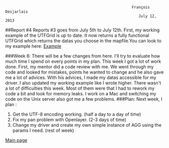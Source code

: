                                                                                                                             
                                                            François Desjarlais                                                     
                                                               July 12, 2013 
##Report #4
Reports #3 goes from July 5th to July 12th. First, my working example of the UTFGrid is up to date. It now returns a fully functional UTFGrid which returns the datas you choose in the mapfile.You can look to my example here: [Example](http://msgsoc.mapgears.com/projet_utfgrid/testhtmlmapserver.html)

###Week 6:
There will be a few changes from here. I'll try to evaluate how much time I spend on every points in my plan. This week I got a lot of work done. First, my mentor did a code review with me. We went through my code and looked for mistakes, points he wanted to change and he also gave me a lot of advices. With his advices, I made my datas accessible for my driver. I also updated my working example like I wrote higher.
There wasn't a lot of difficulties this week. Most of them were that I had to rework my code a bit and look for memory leaks. I work on a Mac and switching my code on the Unix server also got me a few problems.
###Plan:
Next week, I plan :
1. Get the UTF-8 encoding working. (half a day to a day of time)
2. Fix my pan problem with Openlayer. (2-3 days of time)
3. Change my driver and create my own simple instance of AGG using the params I need. (rest of week)

[Main page](GSoC-UTF-Grid-implementation)